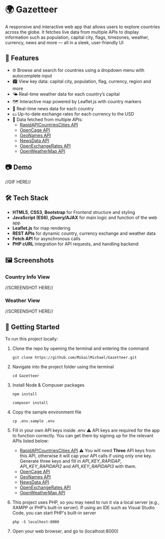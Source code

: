 # 🌍 Gazetteer

A responsive and interactive web app that allows users to explore countries across the globe. It fetches live data from multiple APIs to display information such as population, capital city, flags, timezones, weather, currency, news and more — all in a sleek, user-friendly UI

## 🔎 Features

- 🌐 Browse and search for countries using a dropdown menu with autocomplete input
- 🏙️ View key data: capital city, population, flag, currency, region and more
- 🌤️ Real-time weather data for each country’s capital
- 🗺️ Interactive map powered by Leaflet.js with country markers
- 📰 Real-time news data for each country
- 💵 Up-to-date exchange rates for each currency to the USD
- 📡 Data fetched from multiple APIs:
  - [RapidAPICountriesCities API](https://rapidapi.com/natkapral/api/countries-cities/details)
  - [OpenCage API](https://opencagedata.com/api)
  - [GeoNames API](https://www.geonames.org/)
  - [NewsData API](https://newsdata.io/)
  - [OpenExchangeRates API](https://openexchangerates.org/)
  - [OpenWeatherMap API](https://openweathermap.org/)
 
## 📷 Demo

//GIF HERE//

## 🛠️ Tech Stack

- **HTML5**, **CSS3**, **Bootstrap** for Frontend structure and styling
- **JavaScript (ES6)**, **jQuery/AJAX** for main logic and function of the web app
- **Leaflet.js** for map rendering
- **REST APIs** for dynamic country, currency exchange and weather data
- **Fetch API** for asynchronous calls
- **PHP cURL** integration for API requests, and handling backend

## 🖼️ Screenshots

### Country Info View
//SCREENSHOT HERE//

### Weather View
//SCREENSHOT HERE//

## 🚀 Getting Started

To run this project locally:

1. Clone the repo by opening the terminal and entering the command

   `git clone https://github.com/MikailMichael/Gazetteer.git`

2. Navigate into the project folder using the terminal

   `cd Gazetteer`

3. Install Node & Compuser packages

    `npm install`

    `composer install`

4. Copy the sample environment file

    `cp .env.sample .env`

5. Fill in your own API keys inside .env
    ⚠️ API keys are required for the app to function correctly. You can get them by signing up for the relevant APIs listed below:
      - [RapidAPICountriesCities API](https://rapidapi.com/natkapral/api/countries-cities/details)
            ⚠️ You will need **Three** API keys from this API, otherwise it will cap your API calls if using only one key. Generate three keys and fill in *API_KEY_RAPIDAP*, *API_KEY_RAPIDAPI2* and *API_KEY_RAPIDAPI3* with them.
      - [OpenCage API](https://opencagedata.com/api)
      - [GeoNames API](https://www.geonames.org/)
      - [NewsData API](https://newsdata.io/)
      - [OpenExchangeRates API](https://openexchangerates.org/)
      - [OpenWeatherMap API](https://openweathermap.org/)

6. This project uses PHP, so you may need to run it via a local server (e.g., XAMPP or PHP’s built-in server). If using an IDE such as Visual Studio Code, you can start PHP's built-in server

    `php -S localhost:8000`

7. Open your web browser, and go to (localhost:8000)
